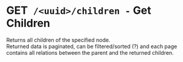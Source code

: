 # <span class="method-get">GET</span>` /<uuid>/children -` Get Children

Returns all children of the specified node.  
Returned data is paginated, can be filtered/sorted (?) and each page contains all relations between the parent and the
returned children.

